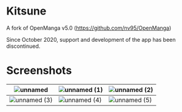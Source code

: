 # Kitsune

A fork of OpenManga v5.0 (https://github.com/nv95/OpenManga)

Since October 2020, support and development of the app has been discontinued.

# Screenshots

| ![unnamed](https://user-images.githubusercontent.com/61558546/130354096-00c2ebc2-84f9-42e1-9be9-ae7256ba04fc.png) | ![unnamed (1)](https://user-images.githubusercontent.com/61558546/130354105-9b1a1aac-88f0-4369-bce0-dad980b59b30.png) | ![unnamed (2)](https://user-images.githubusercontent.com/61558546/130354109-91f1f689-225e-4a12-b056-8b706b5430e5.png) |
|---|---|---|
| ![unnamed (3)](https://user-images.githubusercontent.com/61558546/130354090-6cbdd83f-fc62-49d6-bb6b-d126fdce4f00.png) | ![unnamed (4)](https://user-images.githubusercontent.com/61558546/130354111-5f7c55b8-3126-4284-9f09-8bde68685128.png) | ![unnamed (5)](https://user-images.githubusercontent.com/61558546/130354101-3be218e4-1809-47bc-8ac5-218ce9cd15a6.png) |

